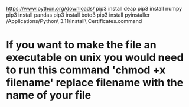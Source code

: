https://www.python.org/downloads/
pip3 install deap
pip3 install numpy
pip3 install pandas
pip3 install boto3
pip3 install pyinstaller
/Applications/Python\ 3.11/Install\ Certificates.command

# If you want to make the file an executable on unix you would need to run this command 'chmod +x filename' replace filename with the name of your file
